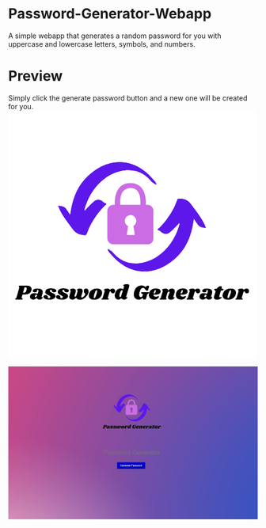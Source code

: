 # Password-Generator-Webapp
A simple webapp that generates a random password for you with uppercase and lowercase letters, symbols, and numbers.


# Preview
Simply click the generate password button and a new one will be created for you.
![Logo](/images/Logo.png)

![Website Pic](/images/Password_Gen_Website.jpg)
